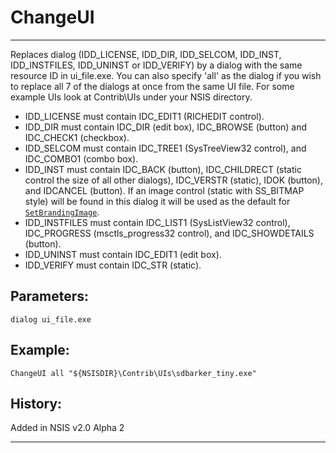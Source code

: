 # ChangeUI

---

Replaces dialog (IDD\_LICENSE, IDD\_DIR, IDD\_SELCOM, IDD\_INST, IDD\_INSTFILES, IDD\_UNINST or IDD\_VERIFY) by a dialog with the same resource ID in ui_file.exe. You can also specify 'all' as the dialog if you wish to replace all 7 of the dialogs at once from the same UI file. For some example UIs look at Contrib\UIs under your NSIS directory.

* IDD\_LICENSE must contain IDC\_EDIT1 (RICHEDIT control).
* IDD\_DIR must contain IDC\_DIR (edit box), IDC\_BROWSE (button) and IDC\_CHECK1 (checkbox).
* IDD\_SELCOM must contain IDC\_TREE1 (SysTreeView32 control), and IDC\_COMBO1 (combo box).
* IDD\_INST must contain IDC\_BACK (button), IDC\_CHILDRECT (static control the size of all other dialogs), IDC\_VERSTR (static), IDOK (button), and IDCANCEL (button). If an image control (static with SS\_BITMAP style) will be found in this dialog it will be used as the default for [`SetBrandingImage`][1].
* IDD\_INSTFILES must contain IDC\_LIST1 (SysListView32 control), IDC\_PROGRESS (msctls_progress32 control), and IDC\_SHOWDETAILS (button).
* IDD\_UNINST must contain IDC\_EDIT1 (edit box).
* IDD\_VERIFY must contain IDC\_STR (static).

## Parameters:

    dialog ui_file.exe

## Example:

	ChangeUI all "${NSISDIR}\Contrib\UIs\sdbarker_tiny.exe"

## History:

Added in NSIS v2.0 Alpha 2

---

[1]: SetBrandingImage.markdown